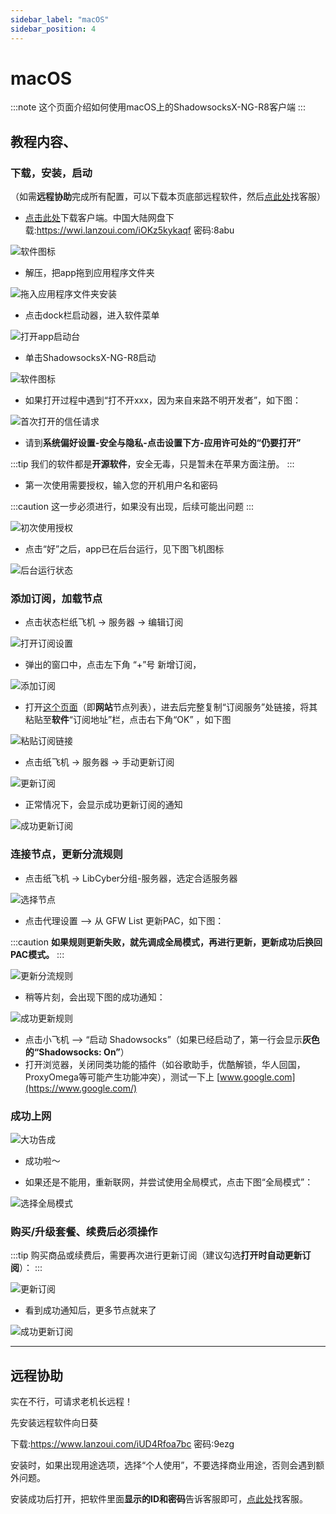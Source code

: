 ```yaml
---
sidebar_label: "macOS"
sidebar_position: 4
---
```

# macOS

:::note
这个页面介绍如何使用macOS上的ShadowsocksX-NG-R8客户端
:::

## 教程内容、

### 下载，安装，启动

（如需**远程协助**完成所有配置，可以下载本页底部远程软件，然后[点此处](https://go.crisp.chat/chat/embed/?website_id=9bf1c6d9-b23b-4b0c-95aa-fbeac29d2be6)找客服）

- [点击此处](https://panel.libcyber.xyz/clients/ShadowsocksX-NG-R8-1.4.4.dmg)下载客户端。中国大陆网盘下载:https://wwi.lanzoui.com/iOKz5kykaqf 密码:8abu

![软件图标][dmg-icon]

- 解压，把app拖到应用程序文件夹

![拖入应用程序文件夹安装][install]

- 点击dock栏启动器，进入软件菜单

![打开app启动台][launchpad]

- 单击ShadowsocksX-NG-R8启动

![软件图标][app-icon]

- 如果打开过程中遇到“打不开xxx，因为来自来路不明开发者”，如下图：

![首次打开的信任请求][trust]

- 请到**系统偏好设置-安全与隐私-点击设置下方-应用许可处的“仍要打开”**

:::tip
我们的软件都是**开源软件**，安全无毒，只是暂未在苹果方面注册。
:::

- 第一次使用需要授权，输入您的开机用户名和密码

:::caution
这一步必须进行，如果没有出现，后续可能出问题
:::

![初次使用授权][authorize]

- 点击“好”之后，app已在后台运行，见下图飞机图标

![后台运行状态][running]

### 添加订阅，加载节点

- 点击状态栏纸飞机 -> 服务器 -> 编辑订阅 

![打开订阅设置][sub-setting]

- 弹出的窗口中，点击左下角 “+”号 新增订阅，

![添加订阅][add-sub]

- 打开[这个页面](https://panel.libcyber.xyz/nodeList)（即**网站**节点列表），进去后完整复制“订阅服务”处链接，将其粘贴至**软件**“订阅地址”栏，点击右下角“OK” ，如下图

![粘贴订阅链接][paste-link]

- 点击纸飞机 -> 服务器 -> 手动更新订阅 


![更新订阅][update-node]


- 正常情况下，会显示成功更新订阅的通知

![成功更新订阅][update-node-success]


### 连接节点，更新分流规则

- 点击纸飞机 -> LibCyber分组-服务器，选定合适服务器 

![选择节点][select-node]


- 点击代理设置 --> 从 GFW List 更新PAC，如下图：

:::caution
**如果规则更新失败，就先调成全局模式，再进行更新，更新成功后换回PAC模式。**
:::

![更新分流规则][update-pac]

- 稍等片刻，会出现下图的成功通知：

![成功更新规则][update-pac-success]


- 点击小飞机 --> “启动 Shadowsocks”（如果已经启动了，第一行会显示**灰色的“Shadowsocks: On”**）
- 打开浏览器，关闭同类功能的插件（如谷歌助手，优酷解锁，华人回国，ProxyOmega等可能产生功能冲突），测试一下上 [www.google.com](https://www.google.com/)


### 成功上网

![大功告成][success]

- 成功啦～

- 如果还是不能用，重新联网，并尝试使用全局模式，点击下图“全局模式”：

![选择全局模式][all-proxy]


### 购买/升级套餐、续费后必须操作

:::tip
购买商品或续费后，需要再次进行更新订阅（建议勾选**打开时自动更新订阅**）：
:::

![更新订阅][update-node]

- 看到成功通知后，更多节点就来了

![成功更新订阅][update-node-success]



---

## 远程协助

实在不行，可请求老机长远程！

先安装远程软件向日葵

下载:https://www.lanzoui.com/iUD4Rfoa7bc 密码:9ezg

安装时，如果出现用途选项，选择“个人使用”，不要选择商业用途，否则会遇到额外问题。

安装成功后打开，把软件里面**显示的ID和密码**告诉客服即可，[点此处](https://go.crisp.chat/chat/embed/?website_id=9bf1c6d9-b23b-4b0c-95aa-fbeac29d2be6)找客服。


[dmg-icon]: https://cdn.jsdelivr.net/gh/LibCyber/docs-cdn@v1.0.0/assets/shadow-macos/dmg-icon.jpg "安装包"
[install]: https://cdn.jsdelivr.net/gh/LibCyber/docs-cdn@v1.0.0/assets/shadow-macos/install.jpg "拖入应用程序文件夹安装"
[launchpad]: https://cdn.jsdelivr.net/gh/LibCyber/docs-cdn@v1.0.0/assets/shadow-macos/launchpad.jpg "打开app启动台"
[app-icon]: https://cdn.jsdelivr.net/gh/LibCyber/docs-cdn@v1.0.0/assets/shadow-macos/app-icon.jpg "软件图标"
[trust]: https://cdn.jsdelivr.net/gh/LibCyber/docs-cdn@v1.0.0/assets/shadow-macos/trust.jpg "首次打开的信任请求"
[authorize]: https://cdn.jsdelivr.net/gh/LibCyber/docs-cdn@v1.0.0/assets/shadow-macos/authorize.jpg "初次使用授权"
[running]: https://cdn.jsdelivr.net/gh/LibCyber/docs-cdn@v1.0.0/assets/shadow-macos/running.jpg "后台运行状态"
[sub-setting]: https://cdn.jsdelivr.net/gh/LibCyber/docs-cdn@v1.0.0/assets/shadow-macos/sub-setting.jpg "打开订阅设置"
[add-sub]: https://cdn.jsdelivr.net/gh/LibCyber/docs-cdn@v1.0.0/assets/shadow-macos/add-sub.jpg "添加订阅"
[paste-link]: https://cdn.jsdelivr.net/gh/LibCyber/docs-cdn@v1.0.0/assets/shadow-macos/paste-link.jpg "粘贴订阅链接"
[update-node]: https://cdn.jsdelivr.net/gh/LibCyber/docs-cdn@v1.0.0/assets/shadow-macos/update-node.jpg "更新订阅"
[update-node-success]: https://cdn.jsdelivr.net/gh/LibCyber/docs-cdn@v1.0.0/assets/shadow-macos/update-node-success.jpg "成功更新订阅"
[select-node]: https://cdn.jsdelivr.net/gh/LibCyber/docs-cdn@v1.0.0/assets/shadow-macos/select-node.jpg "选择节点"
[update-pac]: https://cdn.jsdelivr.net/gh/LibCyber/docs-cdn@v1.0.0/assets/shadow-macos/update-pac.jpg "更新分流规则"
[update-pac-success]: https://cdn.jsdelivr.net/gh/LibCyber/docs-cdn@v1.0.0/assets/shadow-macos/update-pac-success.jpg "成功更新规则"
[all-proxy]: https://cdn.jsdelivr.net/gh/LibCyber/docs-cdn@v1.0.0/assets/shadow-macos/all-proxy.jpg "选择全局模式"
[success]: https://cdn.jsdelivr.net/gh/LibCyber/docs-cdn@v1.0.0/assets/shadow-macos/success.jpg "大功告成"